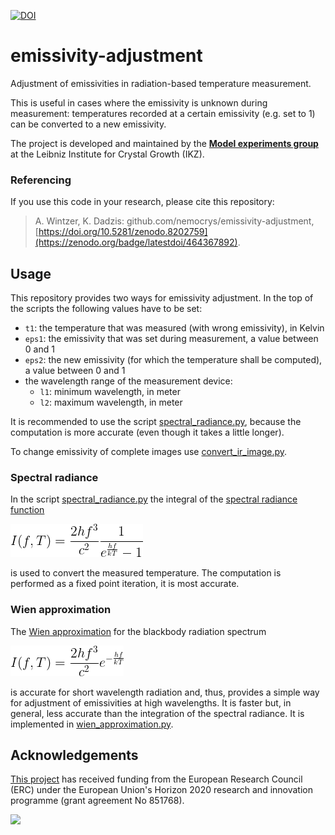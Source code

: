 [![DOI](https://zenodo.org/badge/464367892.svg)](https://zenodo.org/badge/latestdoi/464367892)
# emissivity-adjustment

Adjustment of emissivities in radiation-based temperature measurement.

This is useful in cases where the emissivity is unknown during measurement: temperatures recorded at a certain emissivity (e.g. set to 1) can be converted to a new emissivity.

The project is developed and maintained by the [**Model experiments group**](https://www.ikz-berlin.de/en/research/materials-science/section-fundamental-description#c486) at the Leibniz Institute for Crystal Growth (IKZ).

### Referencing
If you use this code in your research, please cite this repository:

> A. Wintzer, K. Dadzis: github.com/nemocrys/emissivity-adjustment, [https://doi.org/10.5281/zenodo.8202759](https://zenodo.org/badge/latestdoi/464367892).

## Usage

This repository provides two ways for emissivity adjustment. In the top of the scripts the following values have to be set:

- `t1`: the temperature that was measured (with wrong emissivity), in Kelvin
- `eps1`: the emissivity that was set during measurement, a value between 0 and 1
- `eps2`: the new emissivity (for which the temperature shall be computed), a value between 0 and 1
- the wavelength range of the measurement device:
  - `l1`: minimum wavelength, in meter
  - `l2`: maximum wavelength, in meter
 
 It is recommended to use the script [spectral_radiance.py](spectral_radiance.py), because the computation is more accurate (even though it takes a little longer).

To change emissivity of complete images use [convert_ir_image.py](convert_ir_image.py).

### Spectral radiance

In the script [spectral_radiance.py](spectral_radiance.py) the integral of the [spectral radiance function](https://en.wikipedia.org/wiki/Planck%27s_law)

![Planck's law](Planck-law.gif)

is used to convert the measured temperature. The computation is performed as a fixed point iteration, it is most accurate.

### Wien approximation

The [Wien approximation](https://en.wikipedia.org/wiki/Wien_approximation) for the blackbody radiation spectrum

![Wien approximation](wien-approximation.gif)

is accurate for short wavelength radiation and, thus, provides a simple way for adjustment of emissivities at high wavelengths. It is faster but, in general, less accurate than the integration of the spectral radiance. It is implemented in [wien_approximation.py](wien_approximation.py).

## Acknowledgements

[This project](https://nemocrys.github.io/) has received funding from the European Research Council (ERC) under the European Union's Horizon 2020 research and innovation programme (grant agreement No 851768).

<img src="https://raw.githubusercontent.com/nemocrys/pyelmer/master/EU-ERC.png">
